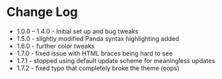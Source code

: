 # Change Log

* 1.0.0 – 1.4.0 - Initial set up and bug tweaks
* 1.5.0 - slightly modified Panda syntax highlighting added
* 1.6.0 - further color tweaks
* 1.7.0 - fixed issue with HTML braces being hard to see
* 1.7.1 - stopped using default update scheme for meaningless updates
* 1.7.2 - fixed typo that completely broke the theme (oops)
